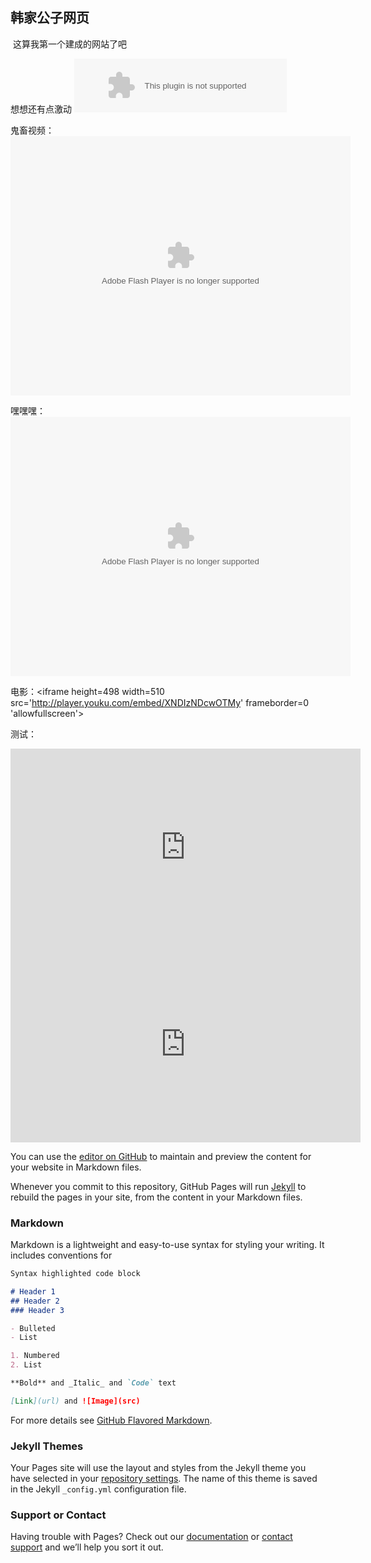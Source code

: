 ## 韩家公子网页
  这算我第一个建成的网站了吧
  
  想想还有点激动
  <embed src="//music.163.com/style/swf/widget.swf?sid=32217080&type=2&auto=0&width=320&height=66" width="340" height="86"  allowNetworking="all">
  
 鬼畜视频：<embed height="415" width="544" quality="high" allowfullscreen="true" type="application/x-shockwave-flash" src="//static.hdslb.com/miniloader.swf" flashvars="aid=13206252&page=1" pluginspage="//www.adobe.com/shockwave/download/download.cgi?P1_Prod_Version=ShockwaveFlash">
 
 嘿嘿嘿：<embed height="415" width="544" quality="high" allowfullscreen="true" type="application/x-shockwave-flash" src="//static.hdslb.com/miniloader.swf" flashvars="aid=12961049&page=1" pluginspage="//www.adobe.com/shockwave/download/download.cgi?P1_Prod_Version=ShockwaveFlash">
 
 电影：<iframe height=498 width=510 src='http://player.youku.com/embed/XNDIzNDcwOTMy' frameborder=0 'allowfullscreen'></iframe>
 
 
 测试：
 
 <iframe src="https://www.pornhub.com/embed/237356622" frameborder="0" width="560" height="315" scrolling="no" allowfullscreen></iframe>
 
 <iframe src="https://www.pornhub.com/embed/ph55a7796a96b74" frameborder="0" width="560" height="315" scrolling="no" allowfullscreen></iframe>
 
You can use the [editor on GitHub](https://github.com/wxyhnust/solid-happiness/edit/master/index.md) to maintain and preview the content for your website in Markdown files.

Whenever you commit to this repository, GitHub Pages will run [Jekyll](https://jekyllrb.com/) to rebuild the pages in your site, from the content in your Markdown files.

### Markdown

Markdown is a lightweight and easy-to-use syntax for styling your writing. It includes conventions for

```markdown
Syntax highlighted code block

# Header 1
## Header 2
### Header 3

- Bulleted
- List

1. Numbered
2. List

**Bold** and _Italic_ and `Code` text

[Link](url) and ![Image](src)
```

For more details see [GitHub Flavored Markdown](https://guides.github.com/features/mastering-markdown/).

### Jekyll Themes

Your Pages site will use the layout and styles from the Jekyll theme you have selected in your [repository settings](https://github.com/wxyhnust/solid-happiness/settings). The name of this theme is saved in the Jekyll `_config.yml` configuration file.

### Support or Contact

Having trouble with Pages? Check out our [documentation](https://help.github.com/categories/github-pages-basics/) or [contact support](https://github.com/contact) and we’ll help you sort it out.
